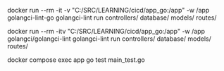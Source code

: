 
docker run --rm -it -v "C:/SRC/LEARNING/cicd/app_go:/app" -w /app golangci-lint-go golangci-lint run controllers/ database/ models/ routes/


docker run --rm -itv "C:/SRC/LEARNING/cicd/app_go:/app" -w /app golangci/golangci-lint golangci-lint run controllers/ database/ models/ routes/


docker compose exec app go test main_test.go